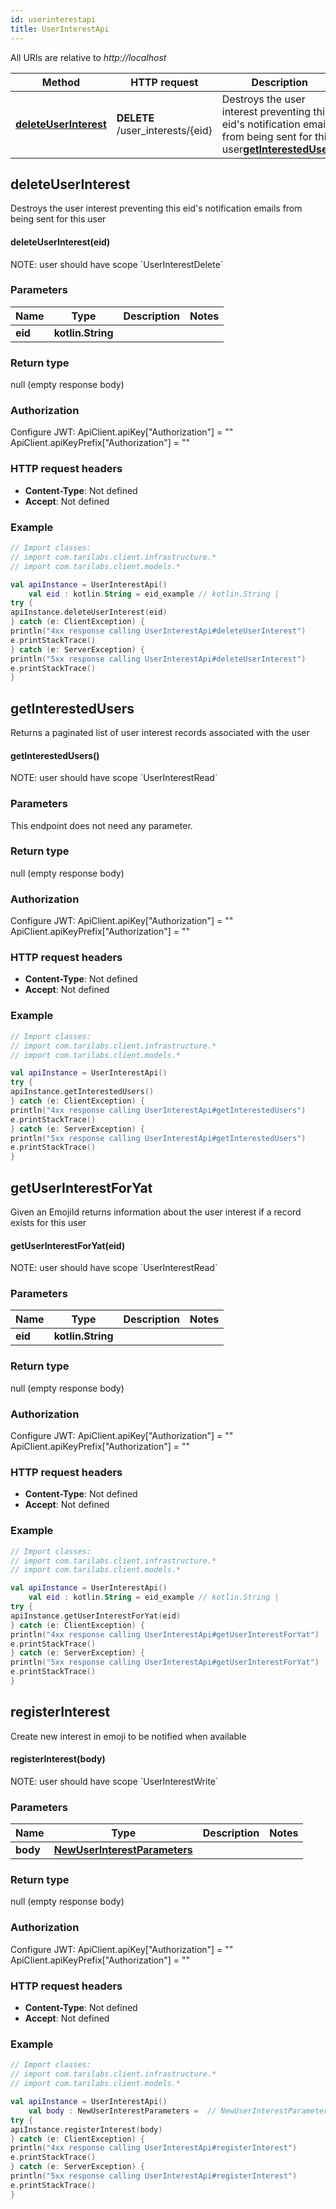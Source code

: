 ```yaml
---
id: userinterestapi
title: UserInterestApi
---
```



All URIs are relative to *http://localhost*

Method | HTTP request | Description
------------- | ------------- | -------------
[**deleteUserInterest**](UserInterestApi.md#deleteUserInterest) | **DELETE** /user_interests/{eid} | Destroys the user interest preventing this eid&#39;s notification emails from being sent for this user[**getInterestedUsers**](UserInterestApi.md#getInterestedUsers) | **GET** /user_interests | Returns a paginated list of user interest records associated with the user[**getUserInterestForYat**](UserInterestApi.md#getUserInterestForYat) | **GET** /user_interests/{eid} | Given an EmojiId returns information about the user interest if a record exists for this user[**registerInterest**](UserInterestApi.md#registerInterest) | **POST** /user_interests | Create new interest in emoji to be notified when available


## deleteUserInterest

Destroys the user interest preventing this eid&#39;s notification emails from being sent for this user

#### deleteUserInterest(eid)


NOTE: user should have scope &#x60;UserInterestDelete&#x60;

### Parameters

Name | Type | Description  | Notes
------------- | ------------- | ------------- | -------------
 **eid** | **kotlin.String**|  |

### Return type

null (empty response body)

### Authorization


Configure JWT:
    ApiClient.apiKey["Authorization"] = ""
    ApiClient.apiKeyPrefix["Authorization"] = ""

### HTTP request headers

 - **Content-Type**: Not defined
 - **Accept**: Not defined

### Example

```kotlin
// Import classes:
// import com.tarilabs.client.infrastructure.*
// import com.tarilabs.client.models.*

val apiInstance = UserInterestApi()
    val eid : kotlin.String = eid_example // kotlin.String | 
try {
apiInstance.deleteUserInterest(eid)
} catch (e: ClientException) {
println("4xx response calling UserInterestApi#deleteUserInterest")
e.printStackTrace()
} catch (e: ServerException) {
println("5xx response calling UserInterestApi#deleteUserInterest")
e.printStackTrace()
}
```


## getInterestedUsers

Returns a paginated list of user interest records associated with the user

#### getInterestedUsers()


NOTE: user should have scope &#x60;UserInterestRead&#x60;

### Parameters
This endpoint does not need any parameter.

### Return type

null (empty response body)

### Authorization


Configure JWT:
    ApiClient.apiKey["Authorization"] = ""
    ApiClient.apiKeyPrefix["Authorization"] = ""

### HTTP request headers

 - **Content-Type**: Not defined
 - **Accept**: Not defined

### Example

```kotlin
// Import classes:
// import com.tarilabs.client.infrastructure.*
// import com.tarilabs.client.models.*

val apiInstance = UserInterestApi()
try {
apiInstance.getInterestedUsers()
} catch (e: ClientException) {
println("4xx response calling UserInterestApi#getInterestedUsers")
e.printStackTrace()
} catch (e: ServerException) {
println("5xx response calling UserInterestApi#getInterestedUsers")
e.printStackTrace()
}
```


## getUserInterestForYat

Given an EmojiId returns information about the user interest if a record exists for this user

#### getUserInterestForYat(eid)


NOTE: user should have scope &#x60;UserInterestRead&#x60;

### Parameters

Name | Type | Description  | Notes
------------- | ------------- | ------------- | -------------
 **eid** | **kotlin.String**|  |

### Return type

null (empty response body)

### Authorization


Configure JWT:
    ApiClient.apiKey["Authorization"] = ""
    ApiClient.apiKeyPrefix["Authorization"] = ""

### HTTP request headers

 - **Content-Type**: Not defined
 - **Accept**: Not defined

### Example

```kotlin
// Import classes:
// import com.tarilabs.client.infrastructure.*
// import com.tarilabs.client.models.*

val apiInstance = UserInterestApi()
    val eid : kotlin.String = eid_example // kotlin.String | 
try {
apiInstance.getUserInterestForYat(eid)
} catch (e: ClientException) {
println("4xx response calling UserInterestApi#getUserInterestForYat")
e.printStackTrace()
} catch (e: ServerException) {
println("5xx response calling UserInterestApi#getUserInterestForYat")
e.printStackTrace()
}
```


## registerInterest

Create new interest in emoji to be notified when available

#### registerInterest(body)


NOTE: user should have scope &#x60;UserInterestWrite&#x60;

### Parameters

Name | Type | Description  | Notes
------------- | ------------- | ------------- | -------------
 **body** | [**NewUserInterestParameters**](../sdk_kotlin_index#NewUserInterestParameters)|  |

### Return type

null (empty response body)

### Authorization


Configure JWT:
    ApiClient.apiKey["Authorization"] = ""
    ApiClient.apiKeyPrefix["Authorization"] = ""

### HTTP request headers

 - **Content-Type**: Not defined
 - **Accept**: Not defined

### Example

```kotlin
// Import classes:
// import com.tarilabs.client.infrastructure.*
// import com.tarilabs.client.models.*

val apiInstance = UserInterestApi()
    val body : NewUserInterestParameters =  // NewUserInterestParameters | 
try {
apiInstance.registerInterest(body)
} catch (e: ClientException) {
println("4xx response calling UserInterestApi#registerInterest")
e.printStackTrace()
} catch (e: ServerException) {
println("5xx response calling UserInterestApi#registerInterest")
e.printStackTrace()
}
```

